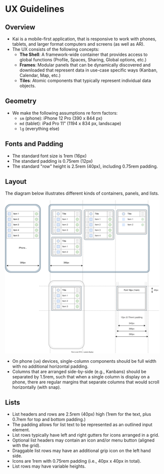 # UX Guidelines

## Overview

- Kai is a mobile-first application, that is responsive to work with phones, tablets, and larger format computers and screens (as well as AR).
- The UX consists of the following concepts:
  - **The Shell**: A framework-wide container that provides access to global functions (Profile, Spaces, Sharing, Global options, etc.)
  - **Frames**: Modular panels that can be dynamically discovered and downloaded that represent data in use-case specific ways (Kanban, Calendar, Map, etc.)
  - **Tiles**: Atomic components that typically represent individual data objects.


## Geometry

- We make the following assumptions re form factors:
  - `sm` (phone): iPhone 12 Pro (390 x 844 px)
  - `md` (tablet): iPad Pro 11" (1194 x 834 px, landscape)
  - `lg` (everything else)


## Fonts and Padding

- The standard font size is 1rem (16px)
- The standard padding is 0.75rem (12px)
- The standard "row" height is 2.5rem (40px), including 0.75rem padding.


## Layout

The diagram below illustrates different kinds of containers, panels, and lists.

![UX](./ux.drawio.svg)

- On phone (`sm`) devices, single-column components should be full width with no additional horizontal padding.
- Columns that are arranged side-by-side (e.g., Kanbans) should be separated by 1.5rem, such that when a single column is display on a phone, 
  there are regular margins that separate columns that would scroll horizontally (with snap).


## Lists

- List headers and rows are 2.5rem (40px) high (1rem for the text, plus 0.7rem for top and bottom padding.)
- The padding allows for list text to be represented as an outlined input element.
- List rows typically have left and right gutters for icons arranged in a grid.
- Optional list headers may contain an icon and/or menu button (aligned with the grid).
- Draggable list rows may have an additional grip icon on the left hand side.
- Icons are 1rem with 0.75rem padding (i.e., 40px x 40px in total).
- List rows may have variable heights.
